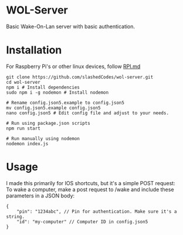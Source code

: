 # WOL-Server
Basic Wake-On-Lan server with basic authentication.

# Installation
For Raspberry Pi's or other linux devices, follow [RPI.md](RPI.md)

```
git clone https://github.com/slashedCodes/wol-server.git
cd wol-server
npm i # Install dependencies
sudo npm i -g nodemon # Install nodemon

# Rename config.json5.example to config.json5
mv config.json5.example config.json5
nano config.json5 # Edit config file and adjust to your needs.

# Run using package.json scripts
npm run start

# Run manually using nodemon
nodemon index.js
```

# Usage
I made this primarily for IOS shortcuts, but it's a simple POST request: <br>
To wake a computer, make a post request to /wake and include these parameters in a JSON body:
```
{
    "pin": "1234abc", // Pin for authentication. Make sure it's a string.
    "id": "my-computer" // Computer ID in config.json5
}
```
